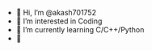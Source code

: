 - 👋 Hi, I’m @akash701752
- 👀 I’m interested in Coding 
- 🌱 I’m currently learning C/C++/Python
- 💞️ 

<!---
akash701752/akash701752 is a ✨ special ✨ repository because its `README.md` (this file) appears on your GitHub profile.
You can click the Preview link to take a look at your changes.
--->
